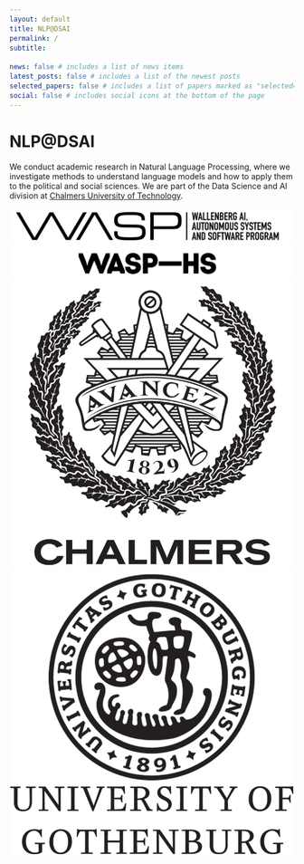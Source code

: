 ```yaml
---
layout: default
title: NLP@DSAI
permalink: /
subtitle:

news: false # includes a list of news items
latest_posts: false # includes a list of the newest posts
selected_papers: false # includes a list of papers marked as "selected={true}"
social: false # includes social icons at the bottom of the page
---
```


<div class="header-bar">
<h1>NLP@DSAI</h1>
</div>

<div class="banner">
    <p>
        We conduct academic research in Natural Language Processing, where we
        investigate methods to understand language models and how to apply them
        to the political and social sciences. We are part of the Data Science
        and AI division at
        <a href="https://www.chalmers.se/en/">Chalmers University of Technology</a>.
    </p>
</div>
<div class="mt-1 container row align-items-center justify-content-center">
    <!-- Wide logos -->
    <div class="col-lg-5 col-md-6">
        <div class="logo-wrapper">
            <a href="https://wasp-sweden.org/">
                <img src="assets/logos/wasp.png" class="logo img-fluid" alt="WASP">
            </a>
        </div>
        <div class="logo-wrapper">
            <a href="https://wasp-hs.org/">
                <img src="assets/logos/wasp-hs.png" class="logo img-fluid" alt="WASP-HS">
            </a>
        </div>
    </div>
    <!-- Square logos -->
    <div class="col-lg-2 col-md-6 logo-wrapper">
        <a href="https://www.chalmers.se/en/">
            <img src="assets/logos/chalmers.png" class="logo img-fluid" alt="Chalmers University of Technology">
        </a>
    </div>
    <div class="col-lg-2 col-md-6 logo-wrapper">
        <a href="https://www.gu.se/en">
            <img src="assets/logos/gu.png" class="logo img-fluid" alt="University of Gothenburg">
        </a>
    </div>
</div>
